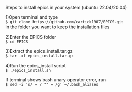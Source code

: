 Steps to install epics in your system (ubuntu 22.04/20.04)

1)Open terminal and type   
	```$ git clone https://github.com/cartick1907/EPICS.git```  
 in the folder you want to keep the installation files  

2)Enter the EPICS folder  
	```$ cd EPICS```  

3)Extract the epics_install.tar.gz  
	```$ tar -xf epics_install.tar.gz```  

4)Run the epics_install script  
	```$ ./epics_install.sh```  

If terminal shows bash unary operator error, run  
	```$ sed -i 's/ = / "" = /g' ~/.bash_aliases```  
	
